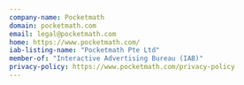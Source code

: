 ```yaml
---
company-name: Pocketmath
domain: pocketmath.com
email: legal@pocketmath.com
home: https://www.pocketmath.com/
iab-listing-name: "Pocketmath Pte Ltd"
member-of: "Interactive Advertising Bureau (IAB)"
privacy-policy: https://www.pocketmath.com/privacy-policy
---
```




